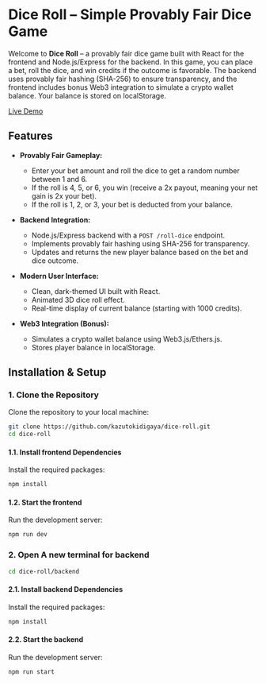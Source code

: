 # Dice Roll – Simple Provably Fair Dice Game

Welcome to **Dice Roll** – a provably fair dice game built with React for the frontend and Node.js/Express for the backend. In this game, you can place a bet, roll the dice, and win credits if the outcome is favorable. The backend uses provably fair hashing (SHA-256) to ensure transparency, and the frontend includes bonus Web3 integration to simulate a crypto wallet balance. Your balance is stored on localStorage.

[Live Demo](https://dice-roll-p7dn.vercel.app/)

## Features

- **Provably Fair Gameplay:**
  - Enter your bet amount and roll the dice to get a random number between 1 and 6.
  - If the roll is 4, 5, or 6, you win (receive a 2x payout, meaning your net gain is 2x your bet).
  - If the roll is 1, 2, or 3, your bet is deducted from your balance.
- **Backend Integration:**

  - Node.js/Express backend with a `POST /roll-dice` endpoint.
  - Implements provably fair hashing using SHA-256 for transparency.
  - Updates and returns the new player balance based on the bet and dice outcome.

- **Modern User Interface:**

  - Clean, dark-themed UI built with React.
  - Animated 3D dice roll effect.
  - Real-time display of current balance (starting with 1000 credits).

- **Web3 Integration (Bonus):**
  - Simulates a crypto wallet balance using Web3.js/Ethers.js.
  - Stores player balance in localStorage.

## Installation & Setup

### 1. Clone the Repository

Clone the repository to your local machine:

```bash
git clone https://github.com/kazutokidigaya/dice-roll.git
cd dice-roll
```

#### 1.1. Install frontend Dependencies

Install the required packages:

```bash
npm install
```

#### 1.2. Start the frontend

Run the development server:

```bash
npm run dev
```

### 2. Open A new terminal for backend

```bash
cd dice-roll/backend
```

#### 2.1. Install backend Dependencies

Install the required packages:

```bash
npm install
```

#### 2.2. Start the backend

Run the development server:

```bash
npm run start
```
